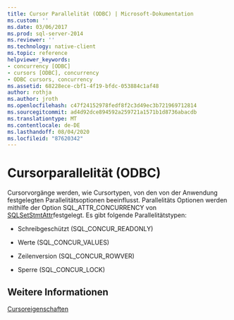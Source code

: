 ```yaml
---
title: Cursor Parallelität (ODBC) | Microsoft-Dokumentation
ms.custom: ''
ms.date: 03/06/2017
ms.prod: sql-server-2014
ms.reviewer: ''
ms.technology: native-client
ms.topic: reference
helpviewer_keywords:
- concurrency [ODBC]
- cursors [ODBC], concurrency
- ODBC cursors, concurrency
ms.assetid: 68228ece-cbf1-4f19-bfdc-053884c1af48
author: rothja
ms.author: jroth
ms.openlocfilehash: c47f24152978fedf8f2c3d49ec3b721969712814
ms.sourcegitcommit: ad4d92dce894592a259721a1571b1d8736abacdb
ms.translationtype: MT
ms.contentlocale: de-DE
ms.lasthandoff: 08/04/2020
ms.locfileid: "87620342"
---
```

# <a name="cursor-concurrency-odbc"></a>Cursorparallelität (ODBC)
  Cursorvorgänge werden, wie Cursortypen, von den von der Anwendung festgelegten Parallelitätsoptionen beeinflusst. Parallelitäts Optionen werden mithilfe der Option SQL_ATTR_CONCURRENCY von [SQLSetStmtAttr](../../native-client-odbc-api/sqlsetstmtattr.md)festgelegt. Es gibt folgende Parallelitätstypen:  
  
-   Schreibgeschützt (SQL_CONCUR_READONLY)  
  
-   Werte (SQL_CONCUR_VALUES)  
  
-   Zeilenversion (SQL_CONCUR_ROWVER)  
  
-   Sperre (SQL_CONCUR_LOCK)  
  
## <a name="see-also"></a>Weitere Informationen  
 [Cursoreigenschaften](cursor-properties.md)  
  
  
